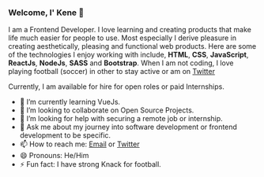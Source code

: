 ### Welcome, I' Kene 👋

I am a Frontend Developer. I love learning and creating products that make life much easier for people to use. Most especially I derive pleasure in creating aesthetically, pleasing and functional web products.
Here are some of the technologies I enjoy working with include, **HTML**, **CSS**, **JavaScript**, **ReactJs**, **NodeJs**, **SASS** and **Bootstrap**.
When I am not coding, I love playing football (soccer) in other to stay active or am on [Twitter](https://twitter.com/RealKeneNwobodo)

Currently, I am available for hire for open roles or paid Internships.


- 🌱 I’m currently learning VueJs.
- 👯 I’m looking to collaborate on Open Source Projects.
- 🤔 I’m looking for help with securing a remote job or internship.
- 💬 Ask me about my journey into software development or frontend development to be specific.
- 📫 How to reach me: [Email](nwobodokenechukwu2@gmail.com) or [Twitter](https://twitter.com/RealKeneNwobodo)
- 😄 Pronouns: He/Him
- ⚡ Fun fact: I have strong Knack for football.
